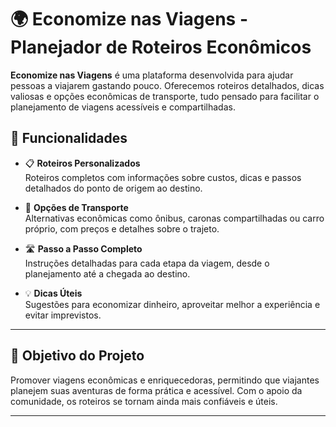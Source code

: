 # 🌍 **Economize nas Viagens - Planejador de Roteiros Econômicos**  

**Economize nas Viagens** é uma plataforma desenvolvida para ajudar pessoas a viajarem gastando pouco. Oferecemos roteiros detalhados, dicas valiosas e opções econômicas de transporte, tudo pensado para facilitar o planejamento de viagens acessíveis e compartilhadas.  

## 🚀 **Funcionalidades**  

- 📋 **Roteiros Personalizados**  
  Roteiros completos com informações sobre custos, dicas e passos detalhados do ponto de origem ao destino.  

- 🚎 **Opções de Transporte**  
  Alternativas econômicas como ônibus, caronas compartilhadas ou carro próprio, com preços e detalhes sobre o trajeto.  

- 🛣️ **Passo a Passo Completo**  
  Instruções detalhadas para cada etapa da viagem, desde o planejamento até a chegada ao destino.  

- 💡 **Dicas Úteis**  
  Sugestões para economizar dinheiro, aproveitar melhor a experiência e evitar imprevistos.  

---

## 🎯 **Objetivo do Projeto**  

Promover viagens econômicas e enriquecedoras, permitindo que viajantes planejem suas aventuras de forma prática e acessível. Com o apoio da comunidade, os roteiros se tornam ainda mais confiáveis e úteis.

---
